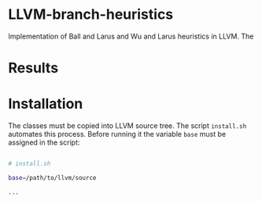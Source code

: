 # LLVM-branch-heuristics

Implementation of Ball and Larus and  Wu and Larus heuristics in LLVM.
The 

# Results 


# Installation

The classes must be copied into LLVM source tree. The script `install.sh` 
automates this process. Before running it the variable `base` must be
assigned in the script:

```bash

# install.sh

base=/path/to/llvm/source

...

```
